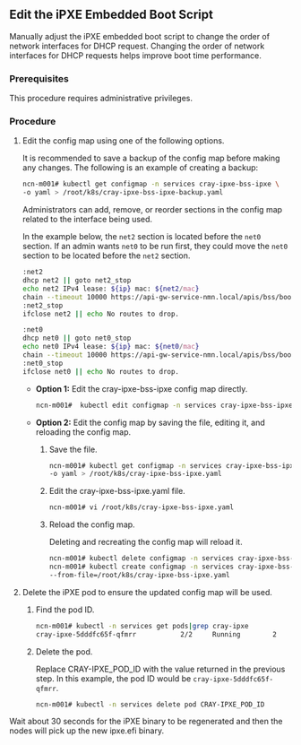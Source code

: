 
## Edit the iPXE Embedded Boot Script

Manually adjust the iPXE embedded boot script to change the order of network interfaces for DHCP request. Changing the order of network interfaces for DHCP requests helps improve boot time performance.

### Prerequisites

This procedure requires administrative privileges.

### Procedure

1.  Edit the config map using one of the following options.

    It is recommended to save a backup of the config map before making any changes. The following is an example of creating a backup:

    ```bash
    ncn-m001# kubectl get configmap -n services cray-ipxe-bss-ipxe \
    -o yaml > /root/k8s/cray-ipxe-bss-ipxe-backup.yaml
    ```

    Administrators can add, remove, or reorder sections in the config map related to the interface being used.

    In the example below, the `net2` section is located before the `net0` section. If an admin wants `net0` to be run first, they could move the `net0` section to be located before the `net2` section.

    ```bash
    :net2
    dhcp net2 || goto net2_stop
    echo net2 IPv4 lease: ${ip} mac: ${net2/mac}
    chain --timeout 10000 https://api-gw-service-nmn.local/apis/bss/boot/v1/bootscript?mac=${net2/mac} || echo Failed to retrieve next chain from Boot Script Service over net2 (https://api-gw-service-nmn.local/apis/bss/boot/v1/bootscript?mac=${net2/mac} && goto net2_stop
    :net2_stop
    ifclose net2 || echo No routes to drop.
    
    :net0
    dhcp net0 || goto net0_stop
    echo net0 IPv4 lease: ${ip} mac: ${net0/mac}
    chain --timeout 10000 https://api-gw-service-nmn.local/apis/bss/boot/v1/bootscript?mac=${net0/mac} || echo Failed to retrieve next chain from Boot Script Service over net0 (https://api-gw-service-nmn.local/apis/bss/boot/v1/bootscript?mac=${net0/mac} && goto net0_stop
    :net0_stop
    ifclose net0 || echo No routes to drop.
    ```

    -   **Option 1:** Edit the cray-ipxe-bss-ipxe config map directly.

        ```bash
        ncn-m001#  kubectl edit configmap -n services cray-ipxe-bss-ipxe
        ```

    -   **Option 2:** Edit the config map by saving the file, editing it, and reloading the config map.
        1.  Save the file.

            ```bash
            ncn-m001# kubectl get configmap -n services cray-ipxe-bss-ipxe \
            -o yaml > /root/k8s/cray-ipxe-bss-ipxe.yaml
            ```

        2.  Edit the cray-ipxe-bss-ipxe.yaml file.

            ```bash
            ncn-m001# vi /root/k8s/cray-ipxe-bss-ipxe.yaml
            ```

        3.  Reload the config map.

            Deleting and recreating the config map will reload it.

            ```bash
            ncn-m001# kubectl delete configmap -n services cray-ipxe-bss-ipxe
            ncn-m001# kubectl create configmap -n services cray-ipxe-bss-ipxe \
            --from-file=/root/k8s/cray-ipxe-bss-ipxe.yaml
            ```

2.  Delete the iPXE pod to ensure the updated config map will be used.

    1.  Find the pod ID.

        ```bash
        ncn-m001# kubectl -n services get pods|grep cray-ipxe
        cray-ipxe-5dddfc65f-qfmrr           2/2     Running        2       39h
        ```

    2.  Delete the pod.

        Replace CRAY-IPXE\_POD\_ID with the value returned in the previous step. In this example, the pod ID would be `cray-ipxe-5dddfc65f-qfmrr`.

        ```bash
        ncn-m001# kubectl -n services delete pod CRAY-IPXE_POD_ID
        ```


Wait about 30 seconds for the iPXE binary to be regenerated and then the nodes will pick up the new ipxe.efi binary.


